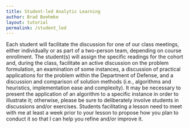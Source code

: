 ```yaml
---
title: Student-led Analytic Learning
author: Brad Boehmke
layout: tutorial
permalink: /student_led
---
```


Each student will facilitate the discussion for one of our class meetings, either individually or as part of a two-person team, depending on course enrollment. The student(s) will assign the specific readings for the cohort and, during the class, facilitate an active discussion on the problem formulation, an examination of some instances, a discussion of practical applications for the problem within the Department of Defense, and a discussion and comparison of solution methods (i.e., algorithms and heuristics, implementation ease and complexity). It may be necessary to present the application of an algorithm to a specific instance in order to illustrate it; otherwise, please be sure to deliberately involve students in discussions and/or exercises. Students facilitating a lesson need to meet with me at least a week prior to your lesson to propose how you plan to conduct it so that I can help you refine and/or improve it.
